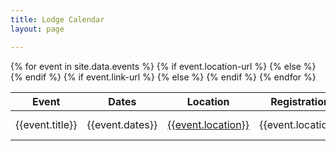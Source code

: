 ```yaml
---
title: Lodge Calendar
layout: page

---
```


<table class="table table-striped mt-3">
	<thead>
		<tr>
			<th scope="col">Event</th>
			<th scope="col">Dates</th>
			<th scope="col">Location</th>
			<th scope="col">Registration</th>
		</tr>
	</thead>
	<tbody>
		{% for event in site.data.events %}
			<tr>
				<td class="align-middle">{{event.title}}</td>
				<td class="align-middle">{{event.dates}}</td>
				{% if event.location-url %}
					<td class="align-middle"><a href="{{event.location-url}}">{{event.location}}</a></td>
				{% else %}
					<td class="align-middle">{{event.location}}</td>
				{% endif %}
				{% if event.link-url %}
					<td class="align-middle"><a href="{{event.link-url}}" class="btn btn-primary">{{event.link-text}}</a></td>
				{% else %}
					<td class="align-middle">{{event.link-text}}</td>
				{% endif %}
			</tr>
		{% endfor %}
	</tbody>
</table>